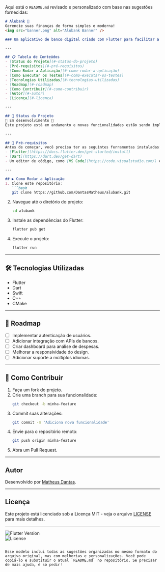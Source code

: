 Aqui está o `README.md` revisado e personalizado com base nas sugestões fornecidas:

```markdown
# Alubank 🚀  
Gerencie suas finanças de forma simples e moderna!  
<img src="banner.png" alt="Alubank Banner" />

### Um aplicativo de banco digital criado com Flutter para facilitar a vida financeira dos usuários.

---

## 📋 Tabela de Conteúdos  
- [Status do Projeto](#-status-do-projeto)  
- [Pré-requisitos](#-pré-requisitos)  
- [Como Rodar a Aplicação](#-como-rodar-a-aplicação)  
- [Como Executar os Testes](#-como-executar-os-testes)  
- [Tecnologias Utilizadas](#-tecnologias-utilizadas)  
- [Roadmap](#-roadmap)  
- [Como Contribuir](#-como-contribuir)  
- [Autor](#-autor)  
- [Licença](#-licença)  

---

## 📌 Status do Projeto  
🚧 Em desenvolvimento 🚧  
Este projeto está em andamento e novas funcionalidades estão sendo implementadas.  

---

## 🔧 Pré-requisitos  
Antes de começar, você precisa ter as seguintes ferramentas instaladas:  
- [Flutter](https://docs.flutter.dev/get-started/install)  
- [Dart](https://dart.dev/get-dart)  
- Um editor de código, como [VS Code](https://code.visualstudio.com/) ou [Android Studio](https://developer.android.com/studio).  

---

## ▶️ Como Rodar a Aplicação  
1. Clone este repositório:  
   ```bash
   git clone https://github.com/DantasMatheus/alubank.git
   ```
2. Navegue até o diretório do projeto:  
   ```bash
   cd alubank
   ```
3. Instale as dependências do Flutter:  
   ```bash
   flutter pub get
   ```
4. Execute o projeto:  
   ```bash
   flutter run
   ```

---

## 🛠 Tecnologias Utilizadas  
- Flutter  
- Dart  
- Swift  
- C++  
- CMake  

---

## 🚀 Roadmap  
- [ ] Implementar autenticação de usuários.  
- [ ] Adicionar integração com APIs de bancos.  
- [ ] Criar dashboard para análise de despesas.  
- [ ] Melhorar a responsividade do design.  
- [ ] Adicionar suporte a múltiplos idiomas.  

---

## 🤝 Como Contribuir  
1. Faça um fork do projeto.  
2. Crie uma branch para sua funcionalidade:  
   ```bash
   git checkout -b minha-feature
   ```
3. Commit suas alterações:  
   ```bash
   git commit -m 'Adiciona nova funcionalidade'
   ```
4. Envie para o repositório remoto:  
   ```bash
   git push origin minha-feature
   ```
5. Abra um Pull Request.

---

## Autor  
Desenvolvido por [Matheus Dantas](https://github.com/DantasMatheus).

---

## Licença  
Este projeto está licenciado sob a Licença MIT - veja o arquivo [LICENSE](LICENSE) para mais detalhes.

---

![Flutter Version](https://img.shields.io/badge/Flutter-3.x-blue)  
![License](https://img.shields.io/badge/license-MIT-green)  
```

Esse modelo inclui todas as sugestões organizadas no mesmo formato do arquivo original, mas com melhorias e personalizações. Você pode copiá-lo e substituir o atual `README.md` no repositório. Se precisar de mais ajuda, é só pedir!
